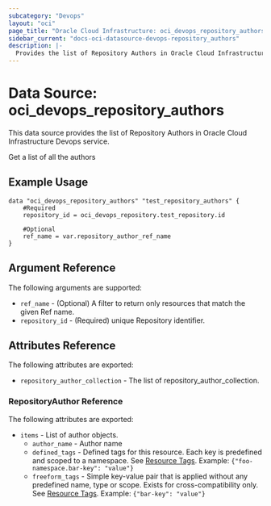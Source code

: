 ```yaml
---
subcategory: "Devops"
layout: "oci"
page_title: "Oracle Cloud Infrastructure: oci_devops_repository_authors"
sidebar_current: "docs-oci-datasource-devops-repository_authors"
description: |-
  Provides the list of Repository Authors in Oracle Cloud Infrastructure Devops service
---
```


# Data Source: oci_devops_repository_authors
This data source provides the list of Repository Authors in Oracle Cloud Infrastructure Devops service.

Get a list of all the authors


## Example Usage

```hcl
data "oci_devops_repository_authors" "test_repository_authors" {
	#Required
	repository_id = oci_devops_repository.test_repository.id

	#Optional
	ref_name = var.repository_author_ref_name
}
```

## Argument Reference

The following arguments are supported:

* `ref_name` - (Optional) A filter to return only resources that match the given Ref name.
* `repository_id` - (Required) unique Repository identifier.


## Attributes Reference

The following attributes are exported:

* `repository_author_collection` - The list of repository_author_collection.

### RepositoryAuthor Reference

The following attributes are exported:

* `items` - List of author objects.
	* `author_name` - Author name
	* `defined_tags` - Defined tags for this resource. Each key is predefined and scoped to a namespace. See [Resource Tags](https://docs.cloud.oracle.com/iaas/Content/General/Concepts/resourcetags.htm). Example: `{"foo-namespace.bar-key": "value"}`
	* `freeform_tags` - Simple key-value pair that is applied without any predefined name, type or scope. Exists for cross-compatibility only.  See [Resource Tags](https://docs.cloud.oracle.com/iaas/Content/General/Concepts/resourcetags.htm). Example: `{"bar-key": "value"}`

